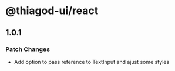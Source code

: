 # @thiagod-ui/react

## 1.0.1

### Patch Changes

- Add option to pass reference to TextInput and ajust some styles
